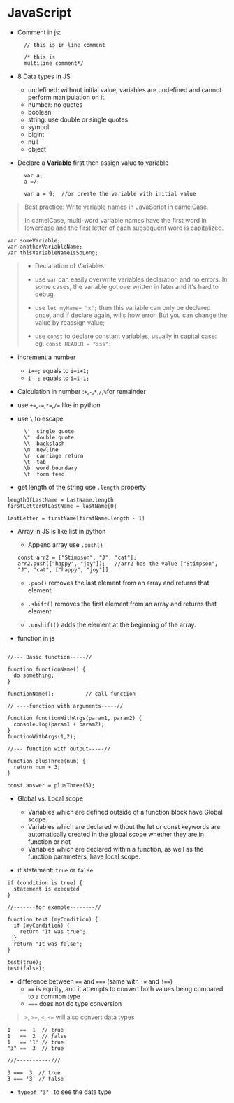 # JavaScript

- Comment in js:

        // this is in-line comment
        
        /* this is 
        multiline comment*/
        
- 8 Data types in JS 

  - undefined: without initial value, variables are undefined and cannot perform manipulation on it.
  - number: no quotes
  - boolean
  - string: use double or single quotes
  - symbol
  - bigint
  - null
  - object

- Declare a **Variable** first then assign value to variable

        var a;
        a =7;
        
        var a = 9;  //or create the variable with initial value
        
> Best practice: Write variable names in JavaScript in camelCase. 
> 
> In camelCase, multi-word variable names have the first word in lowercase and the first letter of each subsequent word is capitalized.
 
 ```
 var someVariable;
var anotherVariableName;
var thisVariableNameIsSoLong;
```

> - Declaration of Variables
> 
>  - use `var` can easily overwrite variables declaration and no errors. In some cases, the variable got overwritten in later and it's hard to debug.
>  - use `let myName= "x";` then this variable can only be declared once, and if declare again, wills how error. But you can change the value by reassign value;
>  - use `const` to declare constant variables, usually in capital case: eg. `const HEADER = "sss";`


- increment a number
  - `i++;` equals to `i=i+1;`
  - `i--;` equals to `i=i-1;`

- Calculation in number :`+`,`-`,`*`,`/`,`%`for remainder

- use `+=`,`-=`,`*=`,`/=` like in python

- use `\` to escape

        \'	single quote
        \"	double quote
        \\	backslash
        \n	newline
        \r	carriage return
        \t	tab
        \b	word boundary
        \f	form feed


- get length of the string use `.length` property

```
lengthOfLastName = LastName.length
firstLetterOfLastName = lastName[0]

lastLetter = firstName[firstName.length - 1]
```

- Array in JS is like list in python
   - Append array use `.push()`
   ```
   const arr2 = ["Stimpson", "J", "cat"];
   arr2.push(["happy", "joy"]);   //arr2 has the value ["Stimpson", "J", "cat", ["happy", "joy"]]
   ```
   
   - `.pop()` removes the last element from an array and returns that element.
   
   - `.shift()` removes the first element from an array and returns that element

   -  `.unshift()` adds the element at the beginning of the array.

- function in js

```

//--- Basic function-----//

function functionName() {
  do something;
}

functionName();          // call function

// ----function with arguments-----//

function functionWithArgs(param1, param2) {
  console.log(param1 + param2);
}
functionWithArgs(1,2);

//--- function with output-----//

function plusThree(num) {
  return num + 3;
}

const answer = plusThree(5);
```

- Global vs. Local scope
   - Variables which are defined outside of a function block have Global scope.
   - Variables which are declared without the let or const keywords are automatically created in the global scope whether they are in function or not
   - Variables which are declared within a function, as well as the function parameters, have local scope. 


- if statement: `true` or `false`

```
if (condition is true) {
  statement is executed
}

//-------for example--------//

function test (myCondition) {
  if (myCondition) {
    return "It was true";
  }
  return "It was false";
}

test(true);
test(false);
```

- difference between `==` and `===` (same with `!=` and `!==`)
     - `==` is equlity, and it attempts to convert both values being compared to a common type
     - `===` does not do type conversion

> `>`, `>=`, `<`, `<=` will also convert data types

```
1   ==  1  // true
1   ==  2  // false
1   == '1' // true
"3" ==  3  // true

///-----------///

3 ===  3  // true
3 === '3' // false
```

- `typeof "3" ` to see the data type






























